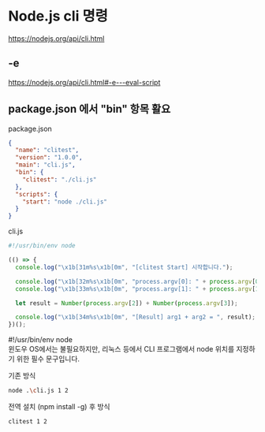 # Node.js cli 명령

https://nodejs.org/api/cli.html

## -e

https://nodejs.org/api/cli.html#-e---eval-script

## package.json 에서 "bin" 항목 활요

package.json

```json
{
  "name": "clitest",
  "version": "1.0.0",
  "main": "cli.js",
  "bin": {
    "clitest": "./cli.js"
  },
  "scripts": {
    "start": "node ./cli.js"
  }
}
```

cli.js

```javascript
#!/usr/bin/env node

(() => {
  console.log("\x1b[31m%s\x1b[0m", "[clitest Start] 시작합니다.");

  console.log("\x1b[32m%s\x1b[0m", "process.argv[0]: " + process.argv[0]);
  console.log("\x1b[33m%s\x1b[0m", "process.argv[1]: " + process.argv[1]);

  let result = Number(process.argv[2]) + Number(process.argv[3]);

  console.log("\x1b[34m%s\x1b[0m", "[Result] arg1 + arg2 = ", result);
})();
```

#!/usr/bin/env node  
윈도우 OS에서는 불필요하지만, 리눅스 등에서 CLI 프로그램에서 node 위치를 지정하기 위한 필수 문구입니다.

기존 방식

```bash
node .\cli.js 1 2
```

전역 설치 (npm install -g) 후 방식

```bash
clitest 1 2
```
